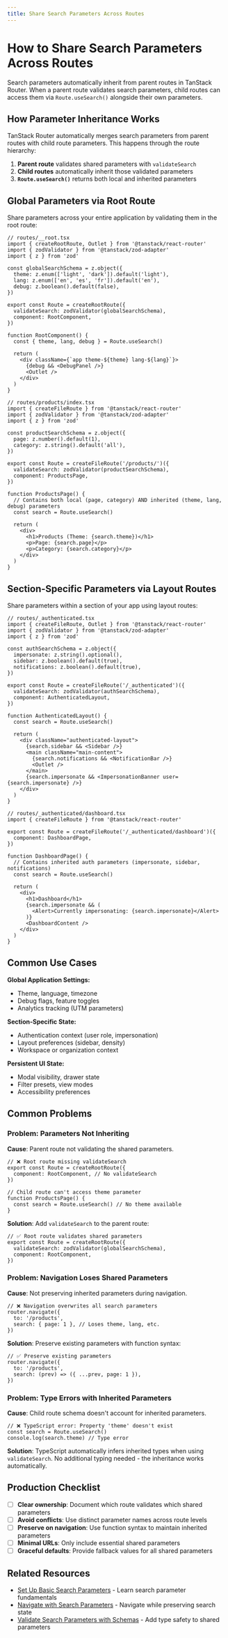 ```yaml
---
title: Share Search Parameters Across Routes
---
```


# How to Share Search Parameters Across Routes

Search parameters automatically inherit from parent routes in TanStack Router. When a parent route validates search parameters, child routes can access them via `Route.useSearch()` alongside their own parameters.

## How Parameter Inheritance Works

TanStack Router automatically merges search parameters from parent routes with child route parameters. This happens through the route hierarchy:

1. **Parent route** validates shared parameters with `validateSearch`
2. **Child routes** automatically inherit those validated parameters
3. **`Route.useSearch()`** returns both local and inherited parameters

## Global Parameters via Root Route

Share parameters across your entire application by validating them in the root route:

```tsx
// routes/__root.tsx
import { createRootRoute, Outlet } from '@tanstack/react-router'
import { zodValidator } from '@tanstack/zod-adapter'
import { z } from 'zod'

const globalSearchSchema = z.object({
  theme: z.enum(['light', 'dark']).default('light'),
  lang: z.enum(['en', 'es', 'fr']).default('en'),
  debug: z.boolean().default(false),
})

export const Route = createRootRoute({
  validateSearch: zodValidator(globalSearchSchema),
  component: RootComponent,
})

function RootComponent() {
  const { theme, lang, debug } = Route.useSearch()

  return (
    <div className={`app theme-${theme} lang-${lang}`}>
      {debug && <DebugPanel />}
      <Outlet />
    </div>
  )
}
```

```tsx
// routes/products/index.tsx
import { createFileRoute } from '@tanstack/react-router'
import { zodValidator } from '@tanstack/zod-adapter'
import { z } from 'zod'

const productSearchSchema = z.object({
  page: z.number().default(1),
  category: z.string().default('all'),
})

export const Route = createFileRoute('/products/')({
  validateSearch: zodValidator(productSearchSchema),
  component: ProductsPage,
})

function ProductsPage() {
  // Contains both local (page, category) AND inherited (theme, lang, debug) parameters
  const search = Route.useSearch()

  return (
    <div>
      <h1>Products (Theme: {search.theme})</h1>
      <p>Page: {search.page}</p>
      <p>Category: {search.category}</p>
    </div>
  )
}
```

## Section-Specific Parameters via Layout Routes

Share parameters within a section of your app using layout routes:

```tsx
// routes/_authenticated.tsx
import { createFileRoute, Outlet } from '@tanstack/react-router'
import { zodValidator } from '@tanstack/zod-adapter'
import { z } from 'zod'

const authSearchSchema = z.object({
  impersonate: z.string().optional(),
  sidebar: z.boolean().default(true),
  notifications: z.boolean().default(true),
})

export const Route = createFileRoute('/_authenticated')({
  validateSearch: zodValidator(authSearchSchema),
  component: AuthenticatedLayout,
})

function AuthenticatedLayout() {
  const search = Route.useSearch()

  return (
    <div className="authenticated-layout">
      {search.sidebar && <Sidebar />}
      <main className="main-content">
        {search.notifications && <NotificationBar />}
        <Outlet />
      </main>
      {search.impersonate && <ImpersonationBanner user={search.impersonate} />}
    </div>
  )
}
```

```tsx
// routes/_authenticated/dashboard.tsx
import { createFileRoute } from '@tanstack/react-router'

export const Route = createFileRoute('/_authenticated/dashboard')({
  component: DashboardPage,
})

function DashboardPage() {
  // Contains inherited auth parameters (impersonate, sidebar, notifications)
  const search = Route.useSearch()

  return (
    <div>
      <h1>Dashboard</h1>
      {search.impersonate && (
        <Alert>Currently impersonating: {search.impersonate}</Alert>
      )}
      <DashboardContent />
    </div>
  )
}
```

## Common Use Cases

**Global Application Settings:**

- Theme, language, timezone
- Debug flags, feature toggles
- Analytics tracking (UTM parameters)

**Section-Specific State:**

- Authentication context (user role, impersonation)
- Layout preferences (sidebar, density)
- Workspace or organization context

**Persistent UI State:**

- Modal visibility, drawer state
- Filter presets, view modes
- Accessibility preferences

## Common Problems

### Problem: Parameters Not Inheriting

**Cause**: Parent route not validating the shared parameters.

```tsx
// ❌ Root route missing validateSearch
export const Route = createRootRoute({
  component: RootComponent, // No validateSearch
})

// Child route can't access theme parameter
function ProductsPage() {
  const search = Route.useSearch() // No theme available
}
```

**Solution**: Add `validateSearch` to the parent route:

```tsx
// ✅ Root route validates shared parameters
export const Route = createRootRoute({
  validateSearch: zodValidator(globalSearchSchema),
  component: RootComponent,
})
```

### Problem: Navigation Loses Shared Parameters

**Cause**: Not preserving inherited parameters during navigation.

```tsx
// ❌ Navigation overwrites all search parameters
router.navigate({
  to: '/products',
  search: { page: 1 }, // Loses theme, lang, etc.
})
```

**Solution**: Preserve existing parameters with function syntax:

```tsx
// ✅ Preserve existing parameters
router.navigate({
  to: '/products',
  search: (prev) => ({ ...prev, page: 1 }),
})
```

### Problem: Type Errors with Inherited Parameters

**Cause**: Child route schema doesn't account for inherited parameters.

```tsx
// ❌ TypeScript error: Property 'theme' doesn't exist
const search = Route.useSearch()
console.log(search.theme) // Type error
```

**Solution**: TypeScript automatically infers inherited types when using `validateSearch`. No additional typing needed - the inheritance works automatically.

## Production Checklist

- [ ] **Clear ownership**: Document which route validates which shared parameters
- [ ] **Avoid conflicts**: Use distinct parameter names across route levels
- [ ] **Preserve on navigation**: Use function syntax to maintain inherited parameters
- [ ] **Minimal URLs**: Only include essential shared parameters
- [ ] **Graceful defaults**: Provide fallback values for all shared parameters

<!--
## Common Next Steps

After implementing shared search parameters, you might want to:

- [Build Advanced Search Parameter Middleware](./advanced-search-param-middleware.md) - Create reusable parameter sharing logic
- [Handle Search Parameters in Forms](./search-params-in-forms.md) - Integrate shared parameters with form state
- [Debug Search Parameter Issues](./debug-search-param-issues.md) - Troubleshoot parameter sharing problems
-->

## Related Resources

- [Set Up Basic Search Parameters](./setup-basic-search-params.md) - Learn search parameter fundamentals
- [Navigate with Search Parameters](./navigate-with-search-params.md) - Navigate while preserving search state
- [Validate Search Parameters with Schemas](./validate-search-params.md) - Add type safety to shared parameters
